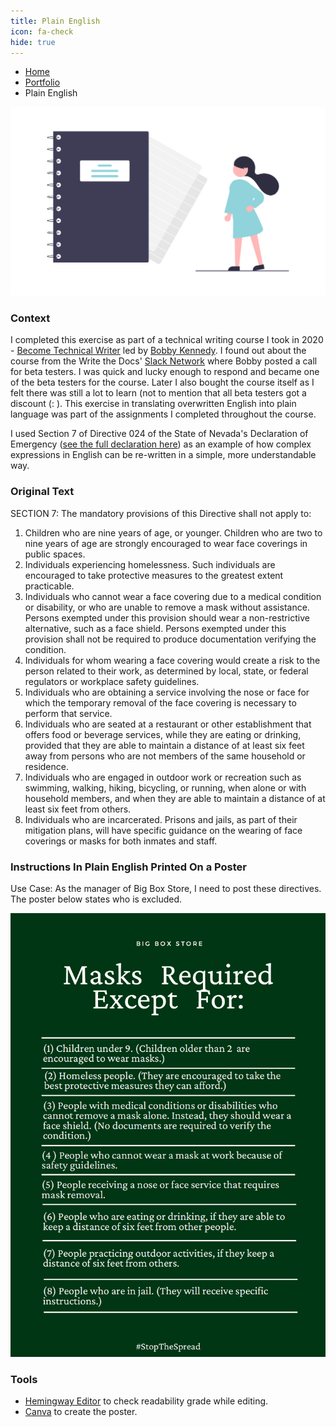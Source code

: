 ```yaml
---
title: Plain English
icon: fa-check
hide: true
---
```


<ul class="breadcrumb">
  <li><a href="./#" class="icon fa-home">  Home</a></li>
  <li><a href="./#portfolio" class="icon fa-briefcase">  Portfolio</a></li>
  <li>Plain English</li>
</ul>

![Plain English Illustration](assets/images/undraw_Personal_notebook_re_d7dc.png)

### Context

I completed this exercise as part of a technical writing course I took in 2020 - [Become Technical Writer](https://becometechnicalwriter.com/) led by [Bobby Kennedy](https://www.linkedin.com/in/robert-b-kennedy-a2458b224/). I found out about the course from the Write the Docs' [Slack Network](https://www.writethedocs.org/slack/) where Bobby posted a call for beta testers. I was quick and lucky enough to respond and became one of the beta testers for the course. Later I also bought the course itself as I felt there was still a lot to learn (not to mention that all beta testers got a discount (: ). This exercise in translating overwritten English into plain language was part of the assignments I completed throughout the course.

I used Section 7 of Directive 024 of the State of Nevada's Declaration of Emergency ([see the full declaration here](assets/docs/Directive-Face-Coverings.pdf)) as an example of how complex expressions in English can be re-written in a simple, more understandable way.

### Original Text
		
SECTION 7: The mandatory provisions of this Directive shall not apply to:

1. 	Children who are nine years of age, or younger. Children who are two to nine years of age are strongly encouraged to wear face coverings in public spaces.
2. 	Individuals experiencing homelessness. Such individuals are encouraged to take protective measures to the greatest extent practicable.
3. 	Individuals who cannot wear a face covering due to a medical condition or disability, or who are unable to remove a mask without assistance. Persons exempted under   this provision should wear a non-restrictive alternative, such as a face shield. Persons exempted under this provision shall not be required to produce documentation verifying the condition.
4. 	Individuals for whom wearing a face covering would create a risk to the person related to their work, as determined by local, state, or federal regulators or workplace safety guidelines.
5. 	Individuals who are obtaining a service involving the nose or face for which the temporary removal of the face covering is necessary to perform that service.
6. 	Individuals who are seated at a restaurant or other establishment that offers food or beverage services, while they are eating or drinking, provided that they are able to maintain a distance of at least six feet away from persons who are not members of the same household or residence.
7. 	Individuals who are engaged in outdoor work or recreation such as swimming, walking, hiking, bicycling, or running, when alone or with household members, and when they are able to maintain a distance of at least six feet from others.
8. 	Individuals who are incarcerated. Prisons and jails, as part of their mitigation plans, will have specific guidance on the wearing of face coverings or masks for both inmates and staff.

### Instructions In Plain English Printed On a Poster
Use Case:
As the manager of Big Box Store, I need to post these directives. The poster below states who is excluded.

![Canva Poster](assets/images/poster_after.png)


### Tools

- [Hemingway Editor](https://hemingwayapp.com/) to check readability grade while editing.
- [Canva](https://www.canva.com/) to create the poster. 